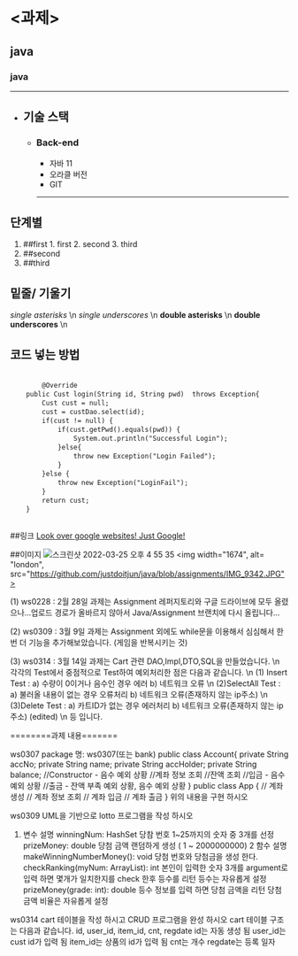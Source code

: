 # <과제>
## java
### java

***

- ## 기술 스택
  - ### Back-end
    - 자바 11
    - 오라클 버전
    - GIT
    
    ***


## 단계별 
1. ##first
        1. first
        2. second
        3. third
2. ##second
3. ##third

## 밑줄/ 기울기
*single asterisks* \n
_single underscores_ \n
**double asterisks** \n 
__double underscores__ \n

## 코드 넣는 방법
<pre>
<code>
    	@Override
	public Cust login(String id, String pwd)  throws Exception{
		Cust cust = null;
		cust = custDao.select(id);
		if(cust != null) {
			if(cust.getPwd().equals(pwd)) {
				System.out.println("Successful Login");
			}else{
				throw new Exception("Login Failed");
			}
		}else {
			throw new Exception("LoginFail");
		}
		return cust;
	}
</code>
</pre>

##링크
[Look over google websites! Just Google!](https://google.com, "google link")

##이미지
<img width="1674" alt="스크린샷 2022-03-25 오후 4 55 35" src="https://user-images.githubusercontent.com/60570733/160078345-f4f8cd46-c001-4f92-891c-38c0dbb4c404.png" >
<img width="1674", alt= "london", src="https://github.com/justdoitjun/java/blob/assignments/IMG_9342.JPG">


(1) ws0228 : 2월 28일 과제는 Assignment 레퍼지토리와 구글 드라이브에 모두 올렸으나...업로드 경로가 올바르지 않아서 Java/Assignment 브랜치에 다시 올립니다...

(2) ws0309 : 3월 9일 과제는 Assignment 외에도 while문을 이용해서 심심해서 한번 더 기능을 추가해보았습니다. (게임을 반복시키는 것)

(3) ws0314 : 3월 14일 과제는 Cart 관련 DAO,Impl,DTO,SQL을 만들었습니다. \n
각각의 Test에서 중점적으로 Test하여 예외처리한 점은 다음과 같습니다. \n
    (1) Insert Test : a) 수량이 0이거나 음수인 경우 에러 b) 네트워크 오류 \n
    (2)SelectAll  Test : a) 불러올 내용이 없는 경우 오류처리  b) 네트워크 오류(존재하지 않는 ip주소) \n
    (3)Delete Test : a) 카트ID가 없는 경우 에러처리  b) 네트워크 오류(존재하지 않는 ip주소) (edited) \n
    등 입니다.
   

========과제 내용=======

ws0307
package 명: ws0307(또는 bank)
public class Account{
  private String accNo;
  private String name;
  private String accHolder;
  private String balance;
  //Constructor - 음수 예외 상황
  //계좌 정보 조회
  //잔액 조회
  //입금 - 음수 예외 상황
  //출금 - 잔액 부족 예외 상황, 음수 예외 상황
}
public class App {
  // 계좌 생성
  // 계좌 정보 조회
  // 계좌 입금
  // 계좌 출금
}
위의 내용을 구현 하시오

ws0309
UML을 기반으로 lotto 프로그램을 작성 하시오
1. 변수 설명
winningNum: HashSet<Integer>
당참 번호 1~25까지의 숫자 중 3개를 선정
prizeMoney: double
당첨 금액 랜덤하게 생성 ( 1 ~ 2000000000)
2 함수 설명
makeWinningNumberMoney(): void
당첨 번호와 당첨금을 생성 한다.
checkRanking(myNum: ArrayList<Integer>): int
본인이 입력한 숫자 3개를 argument로 입력 하면
몇개가 일치한지를 check 한후 등수를 리턴
등수는 자유롭게 설정
prizeMoney(grade: int): double
등수 정보를 입력 하면 당첨 금액을 리턴
당첨 금액 비율은 자유롭게 설정


ws0314
cart 테이블을 작성 하시고
CRUD 프로그램을 완성 하시오
cart 테이블 구조는 다음과 같습니다.
id, user_id, item_id, cnt, regdate
id는 자동 생성 됨
user_id는 cust id가 입력 됨
item_id는 상품의 id가 입력 됨
cnt는 개수
regdate는 등록 일자
